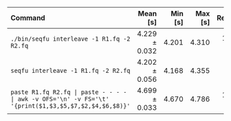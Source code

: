 | Command | Mean [s] | Min [s] | Max [s] | Relative |
|:---|---:|---:|---:|---:|
| `./bin/seqfu interleave -1 R1.fq -2 R2.fq` | 4.229 ± 0.032 | 4.201 | 4.310 | 1.01 ± 0.02 |
| `seqfu interleave -1 R1.fq -2 R2.fq` | 4.202 ± 0.056 | 4.168 | 4.355 | 1.00 |
| `paste R1.fq R2.fq \| paste - - - - \| awk -v OFS='\n' -v FS='\t' '{print($1,$3,$5,$7,$2,$4,$6,$8)}'` | 4.699 ± 0.033 | 4.670 | 4.786 | 1.12 ± 0.02 |
